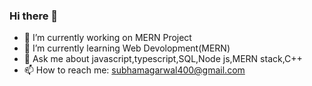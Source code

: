 ### Hi there 👋

- 🔭 I’m currently working on MERN Project
- 🌱 I’m currently learning  Web Devolopment(MERN)
- 💬 Ask me about javascript,typescript,SQL,Node js,MERN stack,C++
- 📫 How to reach me: subhamagarwal400@gmail.com
